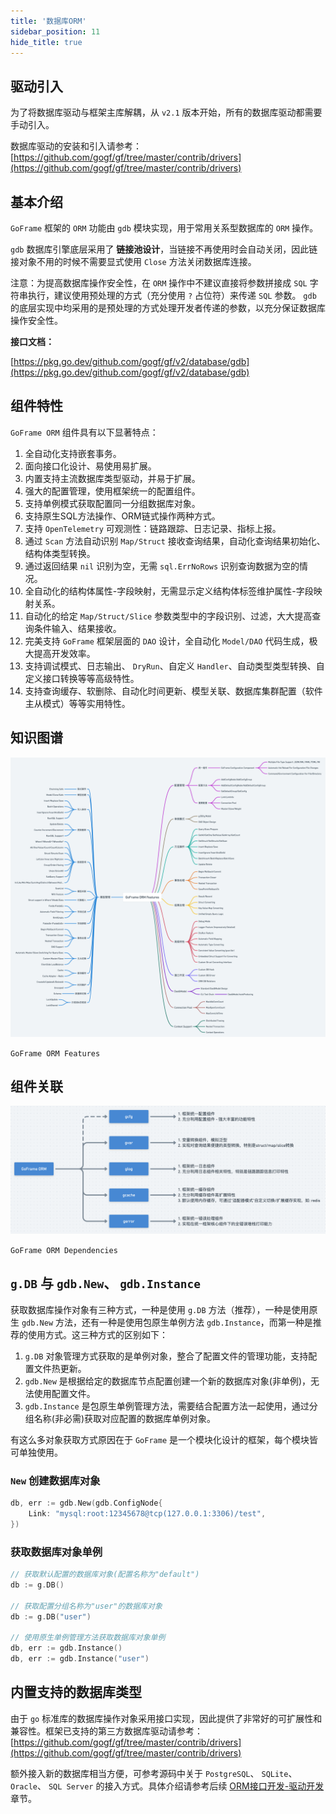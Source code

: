 ```yaml
---
title: '数据库ORM'
sidebar_position: 11
hide_title: true
---
```


## 驱动引入

为了将数据库驱动与框架主库解耦，从 `v2.1` 版本开始，所有的数据库驱动都需要手动引入。

数据库驱动的安装和引入请参考： [https://github.com/gogf/gf/tree/master/contrib/drivers](https://github.com/gogf/gf/tree/master/contrib/drivers)

## 基本介绍

`GoFrame` 框架的 `ORM` 功能由 `gdb` 模块实现，用于常用关系型数据库的 `ORM` 操作。

`gdb` 数据库引擎底层采用了 **链接池设计**，当链接不再使用时会自动关闭，因此链接对象不用的时候不需要显式使用 `Close` 方法关闭数据库连接。

注意：为提高数据库操作安全性，在 `ORM` 操作中不建议直接将参数拼接成 `SQL` 字符串执行，建议使用预处理的方式（充分使用 `?` 占位符）来传递 `SQL` 参数。 `gdb` 的底层实现中均采用的是预处理的方式处理开发者传递的参数，以充分保证数据库操作安全性。

**接口文档：**

[https://pkg.go.dev/github.com/gogf/gf/v2/database/gdb](https://pkg.go.dev/github.com/gogf/gf/v2/database/gdb)

## 组件特性

`GoFrame ORM` 组件具有以下显著特点：

01. 全自动化支持嵌套事务。
02. 面向接口化设计、易使用易扩展。
03. 内置支持主流数据库类型驱动，并易于扩展。
04. 强大的配置管理，使用框架统一的配置组件。
05. 支持单例模式获取配置同一分组数据库对象。
06. 支持原生SQL方法操作、ORM链式操作两种方式。
07. 支持 `OpenTelemetry` 可观测性：链路跟踪、日志记录、指标上报。
08. 通过 `Scan` 方法自动识别 `Map/Struct` 接收查询结果，自动化查询结果初始化、结构体类型转换。
09. 通过返回结果 `nil` 识别为空，无需 `sql.ErrNoRows` 识别查询数据为空的情况。
10. 全自动化的结构体属性-字段映射，无需显示定义结构体标签维护属性-字段映射关系。
11. 自动化的给定 `Map/Struct/Slice` 参数类型中的字段识别、过滤，大大提高查询条件输入、结果接收。
12. 完美支持 `GoFrame` 框架层面的 `DAO` 设计，全自动化 `Model/DAO` 代码生成，极大提高开发效率。
13. 支持调试模式、日志输出、 `DryRun`、自定义 `Handler`、自动类型类型转换、自定义接口转换等等高级特性。
14. 支持查询缓存、软删除、自动化时间更新、模型关联、数据库集群配置（软件主从模式）等等实用特性。

## 知识图谱

![](/markdown/a7884494e73c87838ca36cb9d57ec433.png)

`GoFrame ORM Features`

## 组件关联

![](/markdown/77c8ab7a19fd8792886e0238269026d2.png)

`GoFrame ORM Dependencies`

## `g.DB` 与 `gdb.New`、 `gdb.Instance`

获取数据库操作对象有三种方式，一种是使用 `g.DB` 方法（推荐），一种是使用原生 `gdb.New` 方法，还有一种是使用包原生单例方法 `gdb.Instance`，而第一种是推荐的使用方式。这三种方式的区别如下：

1. `g.DB` 对象管理方式获取的是单例对象，整合了配置文件的管理功能，支持配置文件热更新。
2. `gdb.New` 是根据给定的数据库节点配置创建一个新的数据库对象(非单例)，无法使用配置文件。
3. `gdb.Instance` 是包原生单例管理方法，需要结合配置方法一起使用，通过分组名称(非必需)获取对应配置的数据库单例对象。

有这么多对象获取方式原因在于 `GoFrame` 是一个模块化设计的框架，每个模块皆可单独使用。

### `New` 创建数据库对象

```go
db, err := gdb.New(gdb.ConfigNode{
    Link: "mysql:root:12345678@tcp(127.0.0.1:3306)/test",
})
```

### 获取数据库对象单例

```go
// 获取默认配置的数据库对象(配置名称为"default")
db := g.DB()

// 获取配置分组名称为"user"的数据库对象
db := g.DB("user")

// 使用原生单例管理方法获取数据库对象单例
db, err := gdb.Instance()
db, err := gdb.Instance("user")
```

## 内置支持的数据库类型

由于 `go` 标准库的数据库操作对象采用接口实现，因此提供了非常好的可扩展性和兼容性。框架已支持的第三方数据库驱动请参考： [https://github.com/gogf/gf/tree/master/contrib/drivers](https://github.com/gogf/gf/tree/master/contrib/drivers)

额外接入新的数据库相当方便，可参考源码中关于 `PostgreSQL`、 `SQLite`、 `Oracle`、 `SQL Server` 的接入方式。具体介绍请参考后续 [ORM接口开发-驱动开发](ORM接口开发/ORM接口开发-驱动开发.md) 章节。

    